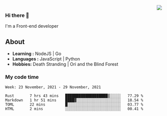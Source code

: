 <img align='right' src="https://github-readme-stats.vercel.app/api?username=strugglebak&show_icons=true">

### Hi there 👋

I'm a Front-end developer

## About

-  **Learning :** NodeJS | Go
-  **Languages :** JavaScript | Python
-  **Hobbies:** Death Stranding | Ori and the Blind Forest

### My code time

<!--START_SECTION:waka-->
```text
Week: 23 November, 2021 - 29 November, 2021

Rust       7 hrs 43 mins   ███████████████████▒░░░░░   77.29 % 
Markdown   1 hr 51 mins    ████▓░░░░░░░░░░░░░░░░░░░░   18.54 % 
TOML       22 mins         █░░░░░░░░░░░░░░░░░░░░░░░░   03.77 % 
HTML       2 mins          ░░░░░░░░░░░░░░░░░░░░░░░░░   00.41 % 
```
<!--END_SECTION:waka-->
